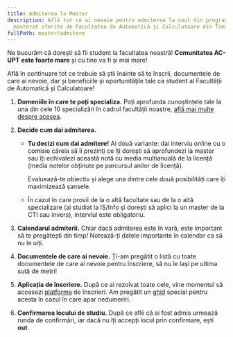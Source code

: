 ```yaml
---
title: Admiterea la Master
description: Află tot ce ai nevoie pentru admiterea la unul din programele de
  masterat oferite de Facultatea de Automatică și Calculatoare din Timișoara!
fullPath: master/admitere
---
```

Ne bucurăm că dorești să fii student la facultatea noastră! **Comunitatea AC-UPT este foarte mare** și cu tine va fi și mai mare!

Află în continuare tot ce trebuie să știi înainte să te înscrii, documentele de care ai nevoie, dar și beneficiile și oportunitățile tale ca student al Facultății de Automatică și Calculatoare!

1. **Domeniile în care te poți specializa.** Poți aprofunda cunoștințele tale la una din cele 10 specializări în cadrul facultății noastre, [află mai multe despre acesea](/licenta/admitere/specializari).
2. **Decide cum dai admiterea.**

   * **Tu decizi cum dai admitere!** Ai două variante: dai interviu online cu o comisie căreia să îi prezinți ce îți dorești să aprofundezi la master sau îți echivalezi această notă cu media multianuală de la licență (media notelor obținute pe parcursul anilor de licență). 

     Evaluează-te obiectiv și alege una dintre cele două posibilități care îți maximizează șansele.
   * În cazul în care provii de la o altă facultate sau de la o altă specializare (ai studiat la IS/Info și dorești să aplici la un master de la CTI sau invers), interviul este obligatoriu.

   <Attachment label="Modalitățile de admitere" internal="licenta/admitere/modalitatile-de-admitere"></Attachment>
3. **Calendarul admiterii.** Chiar dacă admiterea este în vară, este important să te pregătești din timp! Notează-ți datele importante în calendar ca să nu le uiți.

   <Attachment label="Calendarul admiterii" internal="licenta/admitere/calendarul-admiterii"></Attachment>
4. **Documentele de care ai nevoie.** Ți-am pregătit o listă cu toate documentele de care ai nevoie pentru înscriere, să nu le lași pe ultima sută de metri!

   <Attachment label="Lista de documente" internal="licenta/admitere/documente-necesare"></Attachment>
5. **Aplicația de înscriere.** După ce ai rezolvat toate cele, vine momentul să accesezi [platforma](https://admitere.upt.ro) de înscrieri. Am pregătit un [ghid](https://www.upt.ro/Informatii_admitere-licenta_1536_ro.html) special pentru acesta în cazul în care apar nedumeriri.
6. **Confirmarea locului de studiu.** După ce aflii că ai fost admis urmează runda de confirmări, iar dacă nu îți accepți locul prin confirmare, ești **out**.